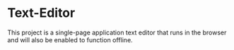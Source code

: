 # Text-Editor
This project is a single-page application text editor that runs in the browser and will also be enabled to function offline. 
